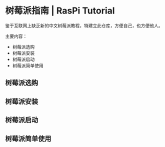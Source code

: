 # 树莓派指南 | RasPi Tutorial

鉴于互联网上缺乏新的中文树莓派教程，特建立此仓库，方便自己，也方便他人。

主要内容：
* 树莓派选购
* 树莓派安装
* 树莓派启动
* 树莓派简单使用

## 树莓派选购


## 树莓派安装


## 树莓派启动


## 树莓派简单使用
